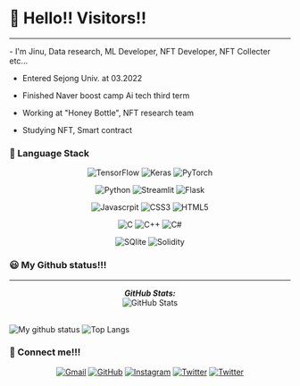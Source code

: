 <h1>👋 Hello!! Visitors!!</h1>
<hr></hr>
- I'm Jinu, Data research, ML Developer, NFT Developer, NFT Collecter etc...

- Entered Sejong Univ. at 03.2022</p>

- Finished Naver boost camp Ai tech third term</p>

- Working at "Honey Bottle", NFT research team</p>

- Studying NFT, Smart contract</p>

   
<h3>🌈 Language Stack</h3>

<p align="center">
	<img alt="TensorFlow" src ="https://img.shields.io/badge/TensorFlow-000000.svg?&style=for-the-badge&logo=TensorFlow"/>
	<img alt="Keras" src ="https://img.shields.io/badge/Keras-000000.svg?&style=for-the-badge&logo=Keras"/>
	<img alt="PyTorch" src ="https://img.shields.io/badge/PyTorch-000000.svg?&style=for-the-badge&logo=PyTorch"/>
<p>	
	
<p align="center">
	<img alt="Python" src ="https://img.shields.io/badge/Python-000000.svg?&style=for-the-badge&logo=Python"/>
	<img alt="Streamlit" src ="https://img.shields.io/badge/Streamlit-000000.svg?&style=for-the-badge&logo=Streamlit"/>
	<img alt="Flask" src ="https://img.shields.io/badge/Flask-000000.svg?&style=for-the-badge&logo=Flask"/>
	
<p>
	
<p align="center">
	<img alt="Javascrpit" src ="https://img.shields.io/badge/JavaScript-000000.svg?&style=for-the-badge&logo=JavaScript"/>
	<img alt="CSS3" src ="https://img.shields.io/badge/CSS3-000000.svg?&style=for-the-badge&logo=CSS3"/>
	<img alt="HTML5" src ="https://img.shields.io/badge/HTML5-000000.svg?&style=for-the-badge&logo=HTML5"/>
	
<p>

	
<p align="center">
	<img alt="C" src ="https://img.shields.io/badge/C-000000.svg?&style=for-the-badge&logo=C"/>
	<img alt="C++" src ="https://img.shields.io/badge/C++-000000.svg?&style=for-the-badge&logo=Cplusplus"/>
	<img alt="C#" src ="https://img.shields.io/badge/C_Sharp-000000.svg?&style=for-the-badge&logo=C-Sharp"/>
<p>	
	
<p align="center">
	<img alt="SQlite" src ="https://img.shields.io/badge/SQlite-000000.svg?&style=for-the-badge&logo=SQlite"/>
	<img alt="Solidity" src ="https://img.shields.io/badge/Solidity-000000.svg?&style=for-the-badge&logo=Solidity"/>
	
<p>
   
   
   
<h3>😃 My Github status!!!</h3>
<hr></hr>
<div>
<!--   <p align="center">
    <b><em>Now listening to:</em></b> <br/>
    <img src="https://spotify-github-profile.vercel.app/api/view?uid=Bhargavi-hash&cover_image=true&theme=novatorem" alt="Now Listenting to" />
  </p> -->
  
  <p align="center">
  <b><em>GitHub Stats:</em></b> <br/>
    <img src="https://github-readme-streak-stats.herokuapp.com/?user=Jinu-uu" alt="GitHub Stats" /> <br/><br/>
  
</div>

![My github status](https://github-readme-stats.vercel.app/api?username=Jinu-uu&show_icons=true&include_all_commits=true)
![Top Langs](https://github-readme-stats.vercel.app/api/top-langs/?username=Jinu-uu&layout=compact)
   
   
   
<h3>🤝 Connect me!!!</h3>
<p align="center">
	<a href="kland2001@gmail.com"><img src="https://img.icons8.com/ios/50/000000/gmail.png" alt="Gmail"/></a>
	<a href="https://github.com/Jinu-uu"><img src="https://img.icons8.com/small/50/000000/github.png" alt="GitHub"/></a>
	<a href="https://instagram.com/jinu_uu__"><img src="https://img.icons8.com/small/50/000000/instagram.png" alt="Instagram"/></a>
	<a href="https://twitter.com/Chaosfire7"><img src="https://img.icons8.com/small/50/000000/twitter-circled.png" alt="Twitter"/></a>
	<a href="https://opensea.io/account"><img src="https://img.icons8.com/small/50/000000/opensea.png" alt="Twitter"/></a>
</p>
